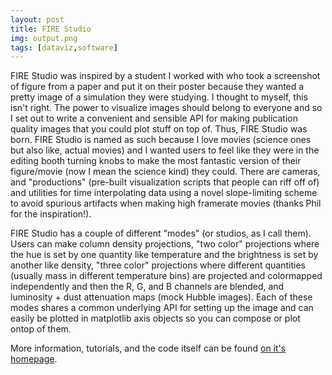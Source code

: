 ```yaml
---
layout: post
title: FIRE Studio
img: output.png
tags: [dataviz,software]
---
```


FIRE Studio was inspired by a student I worked with who took a screenshot of figure from a paper and put it on their poster because they wanted a pretty image of a simulation they were studying. 
I thought to myself, this isn't right. 
The power to visualize images should belong to everyone and so I set out to write a convenient and sensible API for making publication quality images that you could plot stuff on top of. 
Thus, FIRE Studio was born. 
FIRE Studio is named as such because I love movies (science ones but also like, actual movies) and I wanted users to feel like they were in the editing booth turning knobs to make the most fantastic version of their figure/movie (now I mean the science kind) they could.
There are cameras, and "productions" (pre-built visualization scripts that people can riff off of) and utilities for time interpolating data using a novel slope-limiting scheme to avoid spurious artifacts when making high framerate movies (thanks Phil for the inspiration!).

FIRE Studio has a couple of different "modes" (or studios, as I call them).
Users can make column density projections, "two color" projections where the hue is set by one quantity like temperature and the brightness is set by another like density, "three color" projections where different quantities (usually mass in different temperature bins) are projected and colormapped independently and then the R, G, and B channels are blended, and luminosity + dust attenuation maps (mock Hubble images).
Each of these modes shares a common underlying API for setting up the image and can easily be plotted in matplotlib axis objects so you can compose or plot ontop of them. 

More information, tutorials, and the code itself can be found [on it's homepage](alexbgurvi.ch/FIRE_studio).